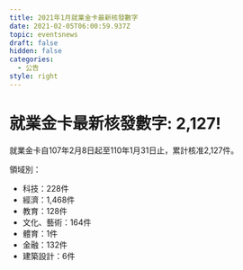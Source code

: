 ```yaml
---
title: 2021年1月就業金卡最新核發數字
date: 2021-02-05T06:00:59.937Z
topic: eventsnews
draft: false
hidden: false
categories:
  - 公告
style: right
---
```

# 就業金卡最新核發數字: 2,127!

就業金卡自107年2月8日起至110年1月31日止，累計核准2,127件。 

領域別：

* 科技：228件
* 經濟：1,468件
* 教育：128件
* 文化、藝術：164件
* 體育：1件
* 金融：132件
* 建築設計：6件